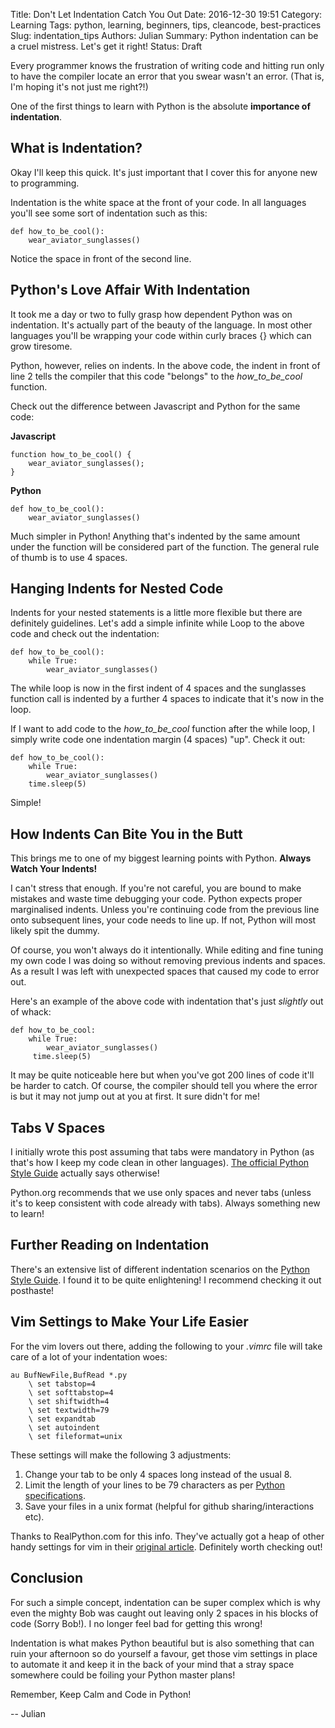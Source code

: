Title: Don't Let Indentation Catch You Out
Date: 2016-12-30 19:51
Category: Learning
Tags: python, learning, beginners, tips, cleancode, best-practices
Slug: indentation_tips
Authors: Julian
Summary: Python indentation can be a cruel mistress. Let's get it right!
Status: Draft

Every programmer knows the frustration of writing code and hitting run only to have the compiler locate an error that you swear wasn't an error. (That is, I'm hoping it's not just me right?!)

One of the first things to learn with Python is the absolute **importance of indentation**.


## What is Indentation?

Okay I'll keep this quick. It's just important that I cover this for anyone new to programming.

Indentation is the white space at the front of your code. In all languages you'll see some sort of indentation such as this:

~~~~
def how_to_be_cool():
    wear_aviator_sunglasses()
~~~~

Notice the space in front of the second line.



## Python's Love Affair With Indentation

It took me a day or two to fully grasp how dependent Python was on indentation. It's actually part of the beauty of the language. In most other languages you'll be wrapping your code within curly braces {} which can grow tiresome.

Python, however, relies on indents. In the above code, the indent in front of line 2 tells the compiler that this code "belongs" to the *how_to_be_cool* function.

Check out the difference between Javascript and Python for the same code:

**Javascript**
~~~~
function how_to_be_cool() {
	wear_aviator_sunglasses();
}
~~~~

**Python**
~~~~
def how_to_be_cool():
    wear_aviator_sunglasses()
~~~~

Much simpler in Python! Anything that's indented by the same amount under the function will be considered part of the function. The general rule of thumb is to use 4 spaces.



## Hanging Indents for Nested Code

Indents for your nested statements is a little more flexible but there are definitely guidelines. Let's add a simple infinite while Loop to the above code and check out the indentation:

~~~~
def how_to_be_cool():
    while True:
        wear_aviator_sunglasses()
~~~~

The while loop is now in the first indent of 4 spaces and the sunglasses function call is indented by a further 4 spaces to indicate that it's now in the loop.

If I want to add code to the *how_to_be_cool* function after the while loop, I simply write code one indentation margin (4 spaces) "up". Check it out:

~~~~
def how_to_be_cool():
    while True:
        wear_aviator_sunglasses()
    time.sleep(5)
~~~~

Simple!



## How Indents Can Bite You in the Butt

This brings me to one of my biggest learning points with Python. **Always Watch Your Indents!**

I can't stress that enough. If you're not careful, you are bound to make mistakes and waste time debugging your code. Python expects proper marginalised indents. Unless you're continuing code from the previous line onto subsequent lines, your code needs to line up. If not, Python will most likely spit the dummy.

Of course, you won't always do it intentionally. While editing and fine tuning my own code I was doing so without removing previous indents and spaces. As a result I was left with unexpected spaces that caused my code to error out.

Here's an example of the above code with indentation that's just *slightly* out of whack:

~~~~
def how_to_be_cool:
    while True:
        wear_aviator_sunglasses()
     time.sleep(5)
~~~~

It may be quite noticeable here but when you've got 200 lines of code it'll be harder to catch. Of course, the compiler should tell you where the error is but it may not jump out at you at first. It sure didn't for me!



## Tabs V Spaces

I initially wrote this post assuming that tabs were mandatory in Python (as that's how I keep my code clean in other languages). [The official Python Style Guide](https://www.python.org/dev/peps/pep-0008/#tabs-or-spaces) actually says otherwise! 

Python.org recommends that we use only spaces and never tabs (unless it's to keep consistent with code already with tabs). Always something new to learn!



## Further Reading on Indentation

There's an extensive list of different indentation scenarios on the [Python Style Guide](https://www.python.org/dev/peps/pep-0008/#indentation). I found it to be quite enlightening! I recommend checking it out posthaste!



## Vim Settings to Make Your Life Easier

For the vim lovers out there, adding the following to your *.vimrc* file will take care of a lot of your indentation woes:

~~~~
au BufNewFile,BufRead *.py
    \ set tabstop=4
    \ set softtabstop=4
    \ set shiftwidth=4
    \ set textwidth=79
    \ set expandtab
    \ set autoindent
    \ set fileformat=unix
~~~~

These settings will make the following 3 adjustments:

1. Change your tab to be only 4 spaces long instead of the usual 8.
2. Limit the length of your lines to be 79 characters as per [Python specifications](https://www.python.org/dev/peps/pep-0008/#maximum-line-length).
3. Save your files in a unix format (helpful for github sharing/interactions etc).

Thanks to RealPython.com for this info. They've actually got a heap of other handy settings for vim in their [original article](https://realpython.com/blog/python/vim-and-python-a-match-made-in-heaven/). Definitely worth checking out!


## Conclusion

For such a simple concept, indentation can be super complex which is why even the mighty Bob was caught out leaving only 2 spaces in his blocks of code (Sorry Bob!). I no longer feel bad for getting this wrong!

Indentation is what makes Python beautiful but is also something that can ruin your afternoon so do yourself a favour, get those vim settings in place to automate it and keep it in the back of your mind that a stray space somewhere could be foiling your Python master plans!

Remember, Keep Calm and Code in Python!

-- Julian
